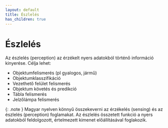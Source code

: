 ```yaml
---
layout: default
title: Észlelés
has_children: true
---
```



# Észlelés

Az észlelés (perception) az érzékelt nyers adatokból történő információ kinyerése. Célja lehet:
- Objektumfelismerés (pl gyalogos, jármű)
- Objektumklasszifikáció
- Vezethető felület felismerés
- Objektum követés és predikció
- Tábla felismerés
- Jelzőlámpa felismerés


{: .note }
Magyar nyelven könnyű összekeverni az érzékelés (sensing) és az észlelés (perception) foglamakat. Az észlelés összetett funkció a nyers adatokból feldolgozott, értelmezett kimenet előállításával foglakozik.